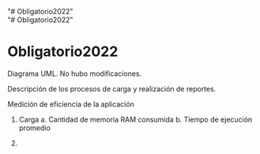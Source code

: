 "# Obligatorio2022"  
"# Obligatorio2022" 
# Obligatorio2022

Diagrama UML.
No hubo modificaciones.

Descripción de los procesos de carga y realización de reportes.

Medición de eficiencia de la aplicación
1. Carga
a. Cantidad de memoria RAM consumida
b. Tiempo de ejecución promedio

2.
